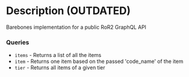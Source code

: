 # Description (OUTDATED)

Barebones implementation for a public RoR2 GraphQL API

### Queries

- `items` - Returns a list of all the items
- `item` - Returns one item based on the passed 'code_name' of the item
- `tier` - Returns all items of a given tier
